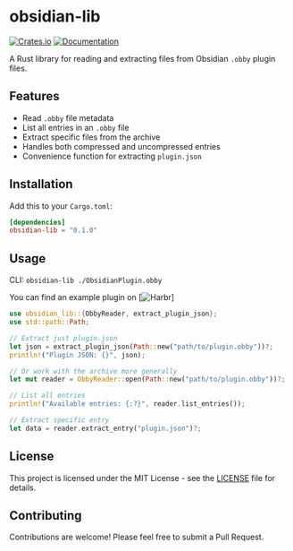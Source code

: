 # obsidian-lib

[![Crates.io](https://img.shields.io/crates/v/obsidian-lib.svg)](https://crates.io/crates/obsidian-lib)
[![Documentation](https://docs.rs/obsidian-lib/badge.svg)](https://docs.rs/obsidian-lib)

A Rust library for reading and extracting files from Obsidian `.obby` plugin files.

## Features

- Read `.obby` file metadata
- List all entries in an `.obby` file
- Extract specific files from the archive
- Handles both compressed and uncompressed entries
- Convenience function for extracting `plugin.json`

## Installation

Add this to your `Cargo.toml`:

```toml
[dependencies]
obsidian-lib = "0.1.0"
```

## Usage

CLI: 
`obsidian-lib ./ObsidianPlugin.obby`

You can find an example plugin on [![Harbr](https://harbr.dev/plugin/obsidian-vault)]


```rust
use obsidian_lib::{ObbyReader, extract_plugin_json};
use std::path::Path;

// Extract just plugin.json
let json = extract_plugin_json(Path::new("path/to/plugin.obby"))?;
println!("Plugin JSON: {}", json);

// Or work with the archive more generally
let mut reader = ObbyReader::open(Path::new("path/to/plugin.obby"))?;

// List all entries
println!("Available entries: {:?}", reader.list_entries());

// Extract specific entry
let data = reader.extract_entry("plugin.json")?;
```

## License

This project is licensed under the MIT License - see the [LICENSE](LICENSE) file for details.

## Contributing

Contributions are welcome! Please feel free to submit a Pull Request.
